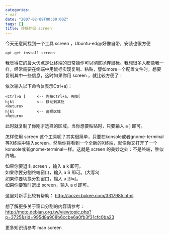 ```yaml
---
categories:
- var
date: "2007-02-09T00:00:00Z"
tags: []
title: 终端伴侣 screen
---
```


今天无意间找到一个工具 screen ，Ubuntu-edgy好像自带，安装也很方便

    apt-get install screen

我觉得它的最大优点是让终端的日常操作可以彻底抛弃鼠标。我想很多人都像我一样，经常需要在终端中用鼠标实现复制、粘贴，譬如more一个配置文件时，想要复制其中一些信息，这时如果你用 screen ，就比较方便了：

依次输入以下命令(<Ctrl>a表示Ctrl+a)：

    <Ctrl>a [     <-- 先按Ctrl+a，再按[
    hjkl          <-- 移动到某处
    <Return>
    hjkl          <-- 选择区域
    <Return>

此时就复制了你刚才选择的区域。当你想要粘贴时，只要输入 <Ctrl>a ] 即可。

怎样使用 screen 这个工具呢？其实很简单，只要在konsole或者gnome-terminal等X终端中输入screen。然后你将看到一个全新的X终端，就像你又打开了一个konsole或者gnome-terminal一样。这就是 screen 的美妙之处：不是终端，胜似终端。

如果你要退出 screen ，输入 <Ctrl>a k 即可。 \
如果你要分割终端窗口，输入 <Ctrl>a S 即可。(大写S) \
如果你要切换分割窗口，输入 <Ctrl>a <Tab> 即可。 \
如果你要暂时退出 screen，输入 <Ctrl>a d 即可。

这里对新手比较有帮助： <http://laozei.bokee.com/3317985.html>

想了解更多关于窗口分割的内容请参考： <http://moto.debian.org.tw/viewtopic.php?p=3725&sid=995d8a908b6ccbe6a0fb3f31cfc0ba23>

更多知识请参考
man screen
